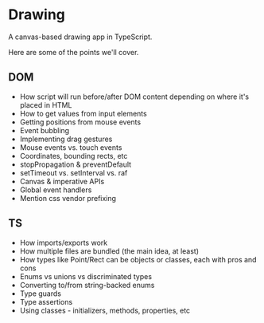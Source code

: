# Drawing

A canvas-based drawing app in TypeScript.

Here are some of the points we'll cover.

## DOM

- How script will run before/after DOM content depending on where it's placed in HTML
- How to get values from input elements
- Getting positions from mouse events
- Event bubbling
- Implementing drag gestures
- Mouse events vs. touch events
- Coordinates, bounding rects, etc
- stopPropagation & preventDefault
- setTimeout vs. setInterval vs. raf
- Canvas & imperative APIs
- Global event handlers
- Mention css vendor prefixing

## TS

- How imports/exports work
- How multiple files are bundled (the main idea, at least)
- How types like Point/Rect can be objects or classes, each with pros and cons
- Enums vs unions vs discriminated types
- Converting to/from string-backed enums
- Type guards
- Type assertions
- Using classes - initializers, methods, properties, etc
